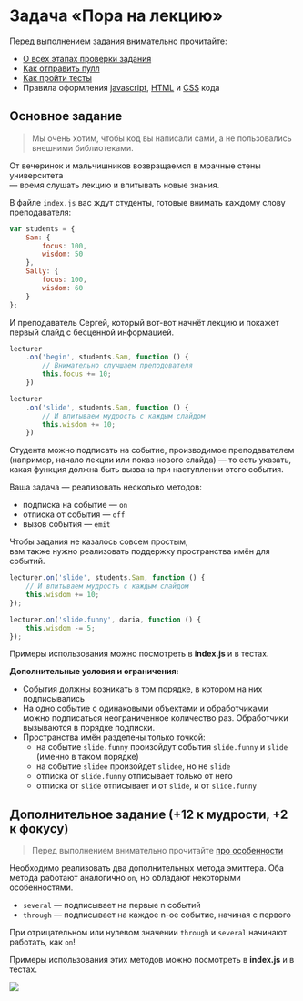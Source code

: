 # Задача «Пора на лекцию»

Перед выполнением задания внимательно прочитайте:

- [О всех этапах проверки задания](https://github.com/urfu-2016/guides/blob/master/workflow/overall.md)
- [Как отправить пулл](https://github.com/urfu-2016/guides/blob/master/workflow/pull.md)
- [Как пройти тесты](https://github.com/urfu-2016/guides/blob/master/workflow/test.md)
- Правила оформления [javascript](https://github.com/urfu-2016/guides/blob/master/codestyle/js.md), [HTML](https://github.com/urfu-2016/guides/blob/master/codestyle/html.md) и [CSS](https://github.com/urfu-2016/guides/blob/master/codestyle/css.md) кода

## Основное задание

> Мы очень хотим, чтобы код вы написали сами, а не пользовались внешними библиотеками.

От вечеринок и мальчишников возвращаемся в мрачные стены университета ­  
— время слушать лекцию и впитывать новые знания.

В файле `index.js` вас ждут студенты, готовые внимать каждому слову преподавателя:

```js
var students = {
    Sam: {
        focus: 100,
        wisdom: 50
    },
    Sally: {
        focus: 100,
        wisdom: 60
    }
};
```

И преподаватель Сергей, который вот-вот начнёт лекцию
и покажет первый слайд с бесценной информацией.

```js
lecturer
    .on('begin', students.Sam, function () {
        // Внимательно случшаем преподователя
        this.focus += 10;
    })

lecturer
    .on('slide', students.Sam, function () {
        // И впитываем мудрость с каждым слайдом
        this.wisdom += 10;
    })
```

Студента можно подписать на событие, производимое преподавателем (например, начало лекции или показ нового слайда) — то есть указать, какая функция должна быть вызвана при наступлении этого события.

Ваша задача — реализовать несколько методов:

* подписка на событие — `on`
* отписка от события — `off`
* вызов события — `emit`

Чтобы задания не казалось совсем простым,  
вам также нужно реализовать поддержку пространства имён для событий.

```js
lecturer.on('slide', students.Sam, function () {
    // И впитываем мудрость с каждым слайдом
    this.wisdom += 10;
});

lecturer.on('slide.funny', daria, function () {
    this.wisdom -= 5;
});
```

Примеры использования можно посмотреть в __index.js__ и в тестах.

**Дополнительные условия и ограничения:**

- События должны возникать в том порядке, в котором на них подписывались
- На одно событие с одинаковыми объектами и обработчиками можно подписаться неограниченное количество раз. Обработчики вызываются в порядке подписки.
- Пространства имён разделены только точкой:
    - на событие `slide.funny` произойдут события `slide.funny` и `slide` (именно в таком порядке)
    - на событие `slidee` произойдет `slidee`, но не `slide`
    - отписка от `slide.funny` отписывает только от него
    - отписка от `slide` отписывает и от `slide`, и от `slide.funny`

## Дополнительное задание (+12 к мудрости, +2 к фокусу)

> Перед выполнением внимательно прочитайте [про особенности](https://github.com/urfu-2016/guides/blob/master/workflow/extra.md)

Необходимо реализовать два дополнительных метода эмиттера. Оба метода работают аналогично `on`, но обладают некоторыми особенностями.

* `several` — подписывает на первые n событий
* `through` — подписывает на каждое n-ое событие, начиная с первого

При отрицательном или нулевом значении `through` и `several` начинают работать, как `on`!

Примеры использования этих методов можно посмотреть в __index.js__ и в тестах.

![](http://i.imgur.com/R3soz.jpg)
